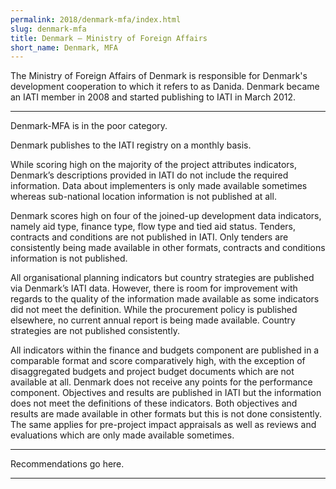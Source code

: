```yaml
---
permalink: 2018/denmark-mfa/index.html
slug: denmark-mfa
title: Denmark – Ministry of Foreign Affairs
short_name: Denmark, MFA
---
```


The Ministry of Foreign Affairs of Denmark is responsible for Denmark's development cooperation to which it refers to as Danida. Denmark became an IATI member in 2008 and started publishing to IATI in March 2012. 

---

Denmark-MFA is in the poor category. 

Denmark publishes to the IATI registry on a monthly basis.

While scoring high on the majority of the project attributes indicators, Denmark’s descriptions provided in IATI do not include the required information. 
Data about implementers is only made available sometimes whereas sub-national location information is not published at all. 

Denmark scores high on four of the joined-up development data indicators, namely aid type, finance type, flow type and tied aid status. Tenders, contracts and conditions are not published in IATI. Only tenders are consistently being made available in other formats, contracts and conditions information is not published. 

All organisational planning indicators but country strategies are published via Denmark’s IATI data. However, there is room for improvement with regards to the quality of the information made available as some indicators did not meet the definition. While the procurement policy is published elsewhere, no current annual report is being made available. Country strategies are not published consistently. 

All indicators within the finance and budgets component are published in a comparable format and score comparatively high, with the exception of disaggregated budgets and project budget documents which are not available at all. 
Denmark does not receive any points for the performance component. Objectives and results are published in IATI but the information does not meet the definitions of these indicators. Both objectives and results are made available in other formats but this is not done consistently. The same applies for pre-project impact appraisals as well as reviews and evaluations which are only made available sometimes. 


---

Recommendations go here.

---
